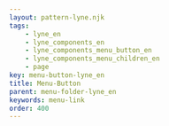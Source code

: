 ```yaml
---
layout: pattern-lyne.njk
tags: 
    - lyne_en
    - lyne_components_en
    - lyne_components_menu_button_en
    - lyne_components_menu_children_en
    - page
key: menu-button-lyne_en
title: Menu-Button
parent: menu-folder-lyne_en
keywords: menu-link
order: 400
---
```

